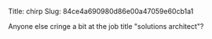 Title: chirp
Slug: 84ce4a690980d86e00a47059e60cb1a1

Anyone else cringe a bit at the job title "solutions architect"?
